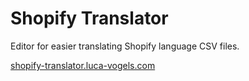 # Shopify Translator
Editor for easier translating Shopify language CSV files.

[shopify-translator.luca-vogels.com](shopify-translator.luca-vogels.com)
